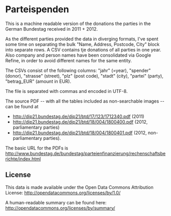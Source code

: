 Parteispenden
=============

This is a machine readable version of the donations the parties in the German Bundestag received in 2011 + 2012.

As the different parties provided the data in diverging formats, I've spent some time on separating the bulk "Name, Address, Postcode, City" block into separate rows. A CSV contains tje donations of all parties in one year. Also company and person names have been consolidated via Google Refine, in order to avoid different names for the same entity.

The CSVs consist of the following columns: "jahr" (=year), "spender" (donor), "strasse" (street), "plz" (post code), "stadt" (city), "partei" (party), "betrag_EUR" (amount in EUR).

The file is separated with commas and encoded in UTF-8.

The source PDF -- with all the tables included as non-searchable images -- can be found at
- http://dip21.bundestag.de/dip21/btd/17/123/1712340.pdf (2011)
- http://dip21.bundestag.de/dip21/btd/18/004/1800400.pdf (2012, parliamentary parties)
- http://dip21.bundestag.de/dip21/btd/18/004/1800401.pdf (2012, non-parliamentary parties).

The basic URL for the PDFs is http://www.bundestag.de/bundestag/parteienfinanzierung/rechenschaftsberichte/index.html


License
-------
This data is made available under the Open Data Commons Attribution License:
http://opendatacommons.org/licenses/by/1.0/

A human-readable summary can be found here: http://opendatacommons.org/licenses/by/summary/
